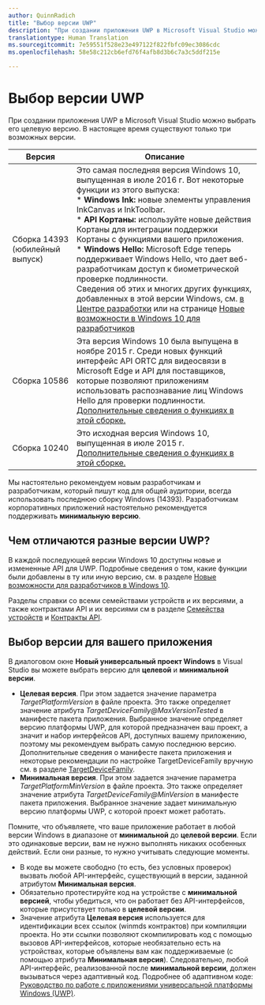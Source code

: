 ```yaml
---
author: QuinnRadich
title: "Выбор версии UWP"
description: "При создании приложения UWP в Microsoft Visual Studio можно выбрать его целевую версию. Изучите различия версий UWP и узнайте, как настроить параметры в новых и существующих проектах."
translationtype: Human Translation
ms.sourcegitcommit: 7e59551f528e23e497122f822fbfc09ec3086cdc
ms.openlocfilehash: 58e58c212cb6efd76f4afb8d3b6c7a3c5ddf215e

---
```


# <a name="choose-a-uwp-version"></a>Выбор версии UWP

При создании приложения UWP в Microsoft Visual Studio можно выбрать его целевую версию. В настоящее время существуют только три возможных версии.

| Версия | Описание |
| --- | --- |
| Сборка 14393 (юбилейный выпуск) | Это самая последняя версия Windows 10, выпущенная в июле 2016 г. Вот некоторые функции из этого выпуска: </br> \* **Windows Ink:** новые элементы управления InkCanvas и InkToolbar. </br> \* **API Кортаны:** используйте новые действия Кортаны для интеграции поддержки Кортаны с функциями вашего приложения. </br> \* **Windows Hello:** Microsoft Edge теперь поддерживает Windows Hello, что дает веб-разработчикам доступ к биометрической проверке подлинности. </br> Сведения об этих и многих других функциях, добавленных в этой версии Windows, см. [в Центре разработки](https://developer.microsoft.com/windows/windows-10-for-developers) или на странице [Новые возможности в Windows 10 для разработчиков](../whats-new/windows-10-version-1607.md)  |
| Сборка 10586 | Эта версия Windows 10 была выпущена в ноябре 2015 г. Среди новых функций интерфейс API ORTC для видеосвязи в Microsoft Edge и API для поставщиков, которые позволяют приложениям использовать распознавание лиц Windows Hello для проверки подлинности. [Дополнительные сведения о функциях в этой сборке.](../whats-new/windows-10-version-1511.md) |
| Сборка 10240 | Это исходная версия Windows 10, выпущенная в июле 2015 г. [Дополнительные сведения о функциях в этой сборке.](../whats-new/windows-10-version-1507.md) |

Мы настоятельно рекомендуем новым разработчикам и разработчикам, который пишут код для общей аудитории, всегда использовать последнюю сборку Windows (14393). Разработчикам корпоративных приложений настоятельно рекомендуется поддерживать **минимальную версию**.

## <a name="whats-different-in-each-uwp-version"></a>Чем отличаются разные версии UWP?

В каждой последующей версии Windows 10 доступны новые и измененные API для UWP. Подробные сведения о том, какие функции были добавлены в ту или иную версию, см. в разделе [Новые возможности для разработчиков в Windows 10](../whats-new/windows-10-version-1607.md).

Разделы справки со всеми семействами устройств и их версиями, а также контрактами API и их версиями см в разделе [Семейства устройств](https://msdn.microsoft.com/library/windows/apps/dn706137.aspx) и [Контракты API](https://msdn.microsoft.com/library/windows/apps/dn706135.aspx).

## <a name="choose-which-version-to-use-for-your-app"></a>Выбор версии для вашего приложения

В диалоговом окне **Новый универсальный проект Windows** в Visual Studio вы можете выбрать версию для **целевой** и **минимальной версии**.

* **Целевая версия**. При этом задается значение параметра *TargetPlatformVersion* в файле проекта. Это также определяет значение атрибута *TargetDeviceFamily@MaxVersionTested* в манифесте пакета приложения. Выбранное значение определяет версию платформы UWP, для которой предназначен ваш проект, а значит и набор интерфейсов API, доступных вашему приложению, поэтому мы рекомендуем выбрать самую последнюю версию. Дополнительные сведения о манифесте пакета приложения и некоторые рекомендации по настройке TargetDeviceFamily вручную см. в разделе [TargetDeviceFamily](https://msdn.microsoft.com/library/windows/apps/dn986903).
* **Минимальная версия**. При этом задается значение параметра *TargetPlatformMinVersion* в файле проекта. Это также определяет значение атрибута *TargetDeviceFamily@MinVersion* в манифесте пакета приложения. Выбранное значение задает минимальную версию платформы UWP, с которой проект может работать.

Помните, что объявляете, что ваше приложение работает в любой версии Windows в диапазоне от **минимальной** до **целевой версии**. Если это одинаковые версии, вам не нужно выполнять никаких особенных действий. Если они разные, то нужно учитывать следующие моменты.

* В коде вы можете свободно (то есть, без условных проверок) вызвать любой API-интерфейс, существующий в версии, заданной атрибутом **Минимальная версия**.
* Обязательно протестируйте код на устройстве с **минимальной версией**, чтобы убедиться, что он работает без API-интерфейсов, которые присутствует только в **целевой версии**.
* Значение атрибута **Целевая версия** используется для идентификации всех ссылок (winmds контрактов) при компиляции проекта. Но эти ссылки позволяют скомпилировать код с помощью вызовов API-интерфейсов, которые необязательно есть на устройствах, которые объявлены вам как поддерживаемые (с помощью атрибута **Минимальная версия**). Следовательно, любой API-интерфейс, реализованной после **минимальной версии**, должен вызываться через адаптивный код. Подробнее об адаптивном коде: [Руководство по работе с приложениями универсальной платформы Windows (UWP)](../get-started/universal-application-platform-guide.md).



<!--HONumber=Dec16_HO1-->



